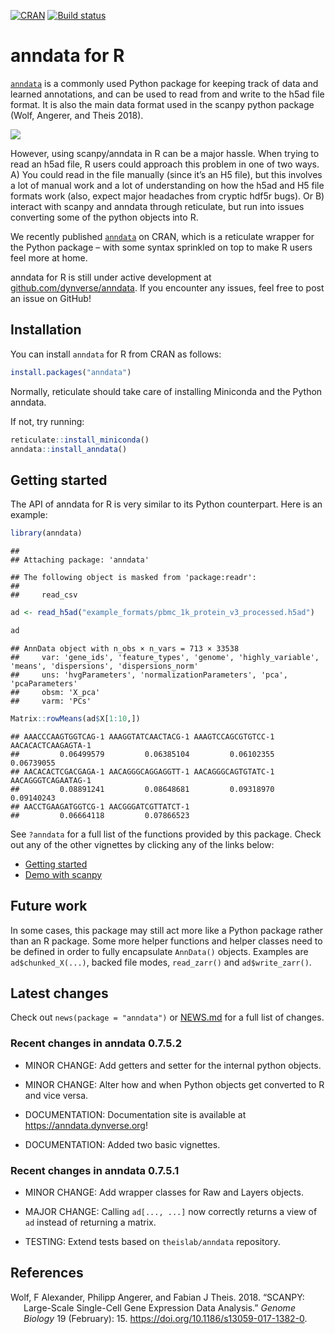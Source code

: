 
[![CRAN](https://www.r-pkg.org/badges/version/anndata)](https://cran.r-project.org/package=anndata)
[![Build
status](https://github.com/dynverse/anndata/workflows/R-CMD-check/badge.svg)](https://github.com/dynverse/anndata/actions)

# anndata for R

[`anndata`](https://anndata.readthedocs.io/en/latest/) is a commonly
used Python package for keeping track of data and learned annotations,
and can be used to read from and write to the h5ad file format. It is
also the main data format used in the scanpy python package (Wolf,
Angerer, and Theis 2018).

![](https://raw.githubusercontent.com/dynverse/anndata/master/man/readme_files/anndata_for_r.png)

However, using scanpy/anndata in R can be a major hassle. When trying to
read an h5ad file, R users could approach this problem in one of two
ways. A) You could read in the file manually (since it’s an H5 file),
but this involves a lot of manual work and a lot of understanding on how
the h5ad and H5 file formats work (also, expect major headaches from
cryptic hdf5r bugs). Or B) interact with scanpy and anndata through
reticulate, but run into issues converting some of the python objects
into R.

We recently published
[`anndata`](https://cran.r-project.org/package=anndata) on CRAN, which
is a reticulate wrapper for the Python package – with some syntax
sprinkled on top to make R users feel more at home.

anndata for R is still under active development at
[github.com/dynverse/anndata](https://github.com/dynverse/anndata). If
you encounter any issues, feel free to post an issue on GitHub!

## Installation

You can install `anndata` for R from CRAN as follows:

``` r
install.packages("anndata")
```

Normally, reticulate should take care of installing Miniconda and the
Python anndata.

If not, try running:

``` r
reticulate::install_miniconda()
anndata::install_anndata()
```

## Getting started

The API of anndata for R is very similar to its Python counterpart. Here
is an example:

``` r
library(anndata)
```

    ## 
    ## Attaching package: 'anndata'

    ## The following object is masked from 'package:readr':
    ## 
    ##     read_csv

``` r
ad <- read_h5ad("example_formats/pbmc_1k_protein_v3_processed.h5ad")

ad
```

    ## AnnData object with n_obs × n_vars = 713 × 33538
    ##     var: 'gene_ids', 'feature_types', 'genome', 'highly_variable', 'means', 'dispersions', 'dispersions_norm'
    ##     uns: 'hvgParameters', 'normalizationParameters', 'pca', 'pcaParameters'
    ##     obsm: 'X_pca'
    ##     varm: 'PCs'

``` r
Matrix::rowMeans(ad$X[1:10,])
```

    ## AAACCCAAGTGGTCAG-1 AAAGGTATCAACTACG-1 AAAGTCCAGCGTGTCC-1 AACACACTCAAGAGTA-1 
    ##         0.06499579         0.06385104         0.06102355         0.06739055 
    ## AACACACTCGACGAGA-1 AACAGGGCAGGAGGTT-1 AACAGGGCAGTGTATC-1 AACAGGGTCAGAATAG-1 
    ##         0.08891241         0.08648681         0.09318970         0.09140243 
    ## AACCTGAAGATGGTCG-1 AACGGGATCGTTATCT-1 
    ##         0.06664118         0.07866523

See `?anndata` for a full list of the functions provided by this
package. Check out any of the other vignettes by clicking any of the
links below:

-   [Getting
    started](https://anndata.dynverse.org/articles/getting_started.html)
-   [Demo with
    scanpy](https://anndata.dynverse.org/articles/scanpy_demo.html)

## Future work

In some cases, this package may still act more like a Python package
rather than an R package. Some more helper functions and helper classes
need to be defined in order to fully encapsulate `AnnData()` objects.
Examples are `ad$chunked_X(...)`, backed file modes, `read_zarr()` and
`ad$write_zarr()`.

## Latest changes

Check out `news(package = "anndata")` or [NEWS.md](NEWS.md) for a full
list of changes.

<!-- This section gets automatically generated from NEWS.md -->

### Recent changes in anndata 0.7.5.2

-   MINOR CHANGE: Add getters and setter for the internal python
    objects.

-   MINOR CHANGE: Alter how and when Python objects get converted to R
    and vice versa.

-   DOCUMENTATION: Documentation site is available at
    <https://anndata.dynverse.org>!

-   DOCUMENTATION: Added two basic vignettes.

### Recent changes in anndata 0.7.5.1

-   MINOR CHANGE: Add wrapper classes for Raw and Layers objects.

-   MAJOR CHANGE: Calling `ad[..., ...]` now correctly returns a view of
    `ad` instead of returning a matrix.

-   TESTING: Extend tests based on `theislab/anndata` repository.

## References

<div id="refs" class="references csl-bib-body hanging-indent">

<div id="ref-wolf_scanpylargescalesinglecell_2018" class="csl-entry">

Wolf, F Alexander, Philipp Angerer, and Fabian J Theis. 2018. “SCANPY:
Large-Scale Single-Cell Gene Expression Data Analysis.” *Genome Biology*
19 (February): 15. <https://doi.org/10.1186/s13059-017-1382-0>.

</div>

</div>
